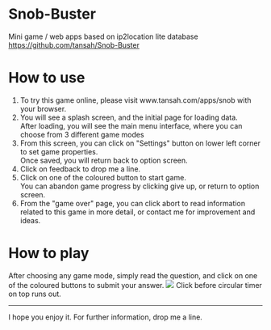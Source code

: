 # Snob-Buster
Mini game / web apps based on ip2location lite database<br>
https://github.com/tansah/Snob-Buster

# How to use
<ol>
<li>To try this game online, please visit www.tansah.com/apps/snob with your browser.</li>
<li>You will see a splash screen, and the initial page for loading data.<br>
After loading, you will see the main menu interface, where you can choose from 3 different game modes</li>
<li>From this screen, you can click on "Settings" button on lower left corner to set game properties.<br>
Once saved, you will return back to option screen.</li>
<li>Click on feedback to drop me a line.</li>
<li>Click on one of the coloured button to start game.<br>
You can abandon game progress by clicking give up, or return to option screen.</li>
<li>From the "game over" page, you can click abort to read information related to this game in more detail, or contact me for improvement and ideas.</li>
</ol>

# How to play
After choosing any game mode, simply read the question, and click on one of the coloured buttons to submit your answer.
<img src="http://www.tansah.com/apps/snob/asset/gameplay.png">
Click before circular timer on top runs out.

<hr>
I hope you enjoy it. For further information, drop me a line.
